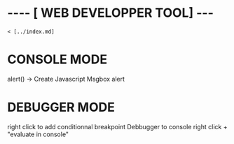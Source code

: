 # ---- [ WEB DEVELOPPER TOOL] ---

	< [../index.md]


# CONSOLE MODE 

 alert() 	→ Create Javascript Msgbox alert

# DEBUGGER MODE
 right click to add conditionnal breakpoint
 Debbugger to console right click + 
  "evaluate in console"

